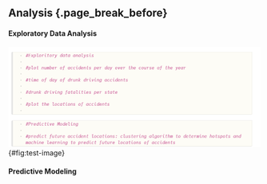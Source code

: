 ## Analysis {.page_break_before}

#### Exploratory Data Analysis
![Test Image](https://github.com/uiceds/project-team-front-row/blob/873a701035d118bfcbb24b32f7bcdffaf1310205/content/images/TestIMAGE.png){#fig:test-image}

#### Predictive Modeling



